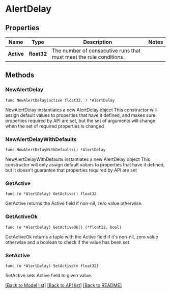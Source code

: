 # AlertDelay

## Properties

Name | Type | Description | Notes
------------ | ------------- | ------------- | -------------
**Active** | **float32** | The number of consecutive runs that must meet the rule conditions. | 

## Methods

### NewAlertDelay

`func NewAlertDelay(active float32, ) *AlertDelay`

NewAlertDelay instantiates a new AlertDelay object
This constructor will assign default values to properties that have it defined,
and makes sure properties required by API are set, but the set of arguments
will change when the set of required properties is changed

### NewAlertDelayWithDefaults

`func NewAlertDelayWithDefaults() *AlertDelay`

NewAlertDelayWithDefaults instantiates a new AlertDelay object
This constructor will only assign default values to properties that have it defined,
but it doesn't guarantee that properties required by API are set

### GetActive

`func (o *AlertDelay) GetActive() float32`

GetActive returns the Active field if non-nil, zero value otherwise.

### GetActiveOk

`func (o *AlertDelay) GetActiveOk() (*float32, bool)`

GetActiveOk returns a tuple with the Active field if it's non-nil, zero value otherwise
and a boolean to check if the value has been set.

### SetActive

`func (o *AlertDelay) SetActive(v float32)`

SetActive sets Active field to given value.



[[Back to Model list]](../README.md#documentation-for-models) [[Back to API list]](../README.md#documentation-for-api-endpoints) [[Back to README]](../README.md)


